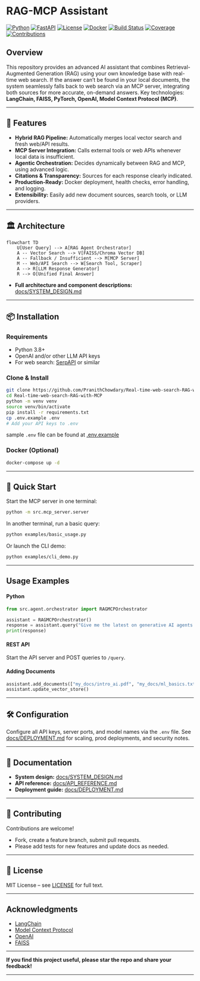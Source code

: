 # RAG-MCP Assistant

[![Python](https://img.shields.io/badge/Python-3.9%2B-blue.svg)](https://www.python.org/) [![FastAPI](https://img.shields.io/badge/FastAPI-Framework-green)](https://fastapi.tiangolo.com/) [![License](https://img.shields.io/badge/License-MIT-yellow.svg)](./LICENSE) [![Docker](https://img.shields.io/badge/Docker-Ready-blue)](https://www.docker.com/) [![Build Status](https://img.shields.io/github/actions/workflow/status/your-repo/your-project/ci.yml?branch=main)](https://github.com/your-repo/your-project/actions) [![Coverage](https://img.shields.io/codecov/c/github/your-repo/your-project)](https://codecov.io/gh/your-repo/your-project) [![Contributions](https://img.shields.io/badge/Contributions-Welcome-brightgreen.svg)](./CONTRIBUTING.md) 


## Overview

This repository provides an advanced AI assistant that combines Retrieval-Augmented Generation (RAG) using your own knowledge base with real-time web search. If the answer can’t be found in your local documents, the system seamlessly falls back to web search via an MCP server, integrating both sources for more accurate, on-demand answers.
Key technologies: **LangChain, FAISS, PyTorch, OpenAI, Model Context Protocol (MCP)**.

***

## 🚀 Features

- **Hybrid RAG Pipeline:** Automatically merges local vector search and fresh web/API results.
- **MCP Server Integration:** Calls external tools or web APIs whenever local data is insufficient.
- **Agentic Orchestration:** Decides dynamically between RAG and MCP, using advanced logic.
- **Citations \& Transparency:** Sources for each response clearly indicated.
- **Production-Ready:** Docker deployment, health checks, error handling, and logging.
- **Extensibility:** Easily add new document sources, search tools, or LLM providers.

***

## 🏛️ Architecture

```mermaid
flowchart TD
    U[User Query] --> A[RAG Agent Orchestrator]
    A -- Vector Search --> V[FAISS/Chroma Vector DB]
    A -- Fallback / Insufficient --> M[MCP Server]
    M -- Web/API Search --> W[Search Tool, Scraper]
    A --> R[LLM Response Generator]
    R --> O[Unified Final Answer]
```

- **Full architecture and component descriptions:** [docs/SYSTEM_DESIGN.md](docs/SYSTEM_DESIGN.md)

***

## 📦 Installation

### Requirements

- Python 3.8+
- OpenAI and/or other LLM API keys
- For web search: [SerpAPI](https://serpapi.com/) or similar


### Clone \& Install

```bash
git clone https://github.com/PranithChowdary/Real-time-web-search-RAG-with-MCP.git
cd Real-time-web-search-RAG-with-MCP
python -m venv venv
source venv/bin/activate
pip install -r requirements.txt
cp .env.example .env
# Add your API keys to .env
```
sample `.env` file can be found at [.env.example](https://github.com/PranithChowdary/Real-time-web-search-RAG-with-MCP/blob/main/.env.example)

### Docker (Optional)

```bash
docker-compose up -d
```


***

## 🚦 Quick Start

Start the MCP server in one terminal:

```bash
python -m src.mcp_server.server
```

In another terminal, run a basic query:

```bash
python examples/basic_usage.py
```

Or launch the CLI demo:

```bash
python examples/cli_demo.py
```


***

## Usage Examples

#### Python

```python
from src.agent.orchestrator import RAGMCPOrchestrator

assistant = RAGMCPOrchestrator()
response = assistant.query("Give me the latest on generative AI agents.")
print(response)
```


#### REST API

Start the API server and POST queries to `/query`.

#### Adding Documents

```python
assistant.add_documents(["my_docs/intro_ai.pdf", "my_docs/ml_basics.txt"])
assistant.update_vector_store()
```


***

## 🛠 Configuration

Configure all API keys, server ports, and model names via the `.env` file. See [docs/DEPLOYMENT.md](docs/DEPLOYMENT.md) for scaling, prod deployments, and security notes.

***

## 📑 Documentation

- **System design:** [docs/SYSTEM_DESIGN.md](docs/SYSTEM_DESIGN.md)
- **API reference:** [docs/API_REFERENCE.md](docs/API_REFERENCE.md)
- **Deployment guide:** [docs/DEPLOYMENT.md](docs/DEPLOYMENT.md)

***

## 🤝 Contributing

Contributions are welcome!

- Fork, create a feature branch, submit pull requests.
- Please add tests for new features and update docs as needed.

***

## 📄 License

MIT License – see [LICENSE](LICENSE) for full text.

***

## Acknowledgments

- [LangChain](https://github.com/langchain-ai/langchain)
- [Model Context Protocol](https://github.com/modelcontextprotocol)
- [OpenAI](https://openai.com)
- [FAISS](https://github.com/facebookresearch/faiss)

***

**If you find this project useful, please star the repo and share your feedback!**

***